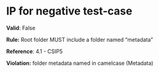 # IP for negative test-case

**Valid**: False

**Rule:** Root folder MUST include a folder named “metadata”

**Reference**: 4.1 - CSIP5

**Violation:** folder metadata named in camelcase (Metadata)